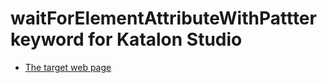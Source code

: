 # waitForElementAttributeWithPattter keyword for Katalon Studio

-   [The target web page](./page.html)
